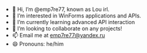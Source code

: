 - 👋 Hi, I’m @emp7re77, known as Lou irl.
- 👀 I’m interested in WinForms applications and APIs.
- 🌱 I’m currently learning advanced API interaction
- 💞️ I’m looking to collaborate on any projects!
- 📫 Email me at emp7re77@yandex.ru
- 😄 Pronouns: he/him
